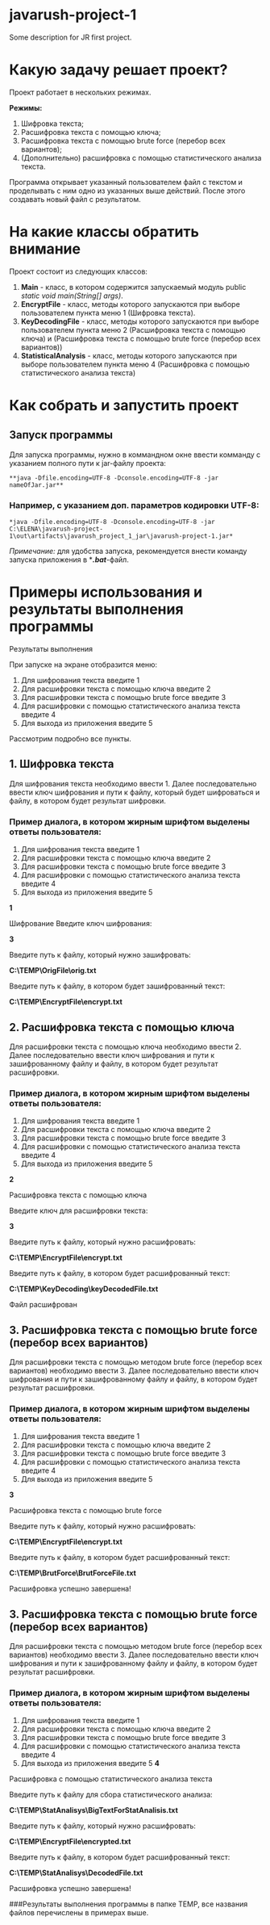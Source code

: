 # javarush-project-1
Some description for JR first project.


# Какую задачу решает проект?

Проект работает в нескольких режимах.

**Режимы:**

1. Шифровка текста;
2. Расшифровка текста с помощью ключа;
3. Расшифровка текста с помощью brute force (перебор всех вариантов);
4. (Дополнительно) расшифровка с помощью статистического анализа текста.

Программа открывает указанный пользователем файл с текстом и проделывать с ним одно из указанных выше действий. После этого создавать новый файл с результатом.


# На какие классы обратить внимание

Проект состоит из следующих классов: 

1. **Main** - класс, в котором содержится запускаемый модуль public *static void main(String[] args)*. 
2. **EncryptFile** - класс, методы которого запускаются при выборе пользователем пункта меню 1 (Шифровка текста).
3. **KeyDecodingFile** - класс, методы которого запускаются при выборе пользователем пункта меню 2 (Расшифровка текста с помощью ключа) 	и  (Расшифровка текста с помощью brute force (перебор всех вариантов))
4. **StatisticalAnalysis** - класс, методы которого запускаются при выборе пользователем пункта меню 4 (Расшифровка с помощью
  	статистического анализа текста)

# Как собрать и запустить проект

## Запуск программы

Для запуска программы, нужно в коммандном окне ввести комманду c указанием полного пути к jar-файлу проекта: 

    **java -Dfile.encoding=UTF-8 -Dconsole.encoding=UTF-8 -jar nameOfJar.jar** 

### Например, с указанием доп. параметров кодировки UTF-8: 

    *java -Dfile.encoding=UTF-8 -Dconsole.encoding=UTF-8 -jar C:\ELENA\javarush-project-1\out\artifacts\javarush_project_1_jar\javarush-project-1.jar*
	
*Примечание:* для удобства запуска, рекомендуется внести команду запуска приложения в ****.bat***-файл.

# Примеры использования и результаты выполнения программы

Результаты выполнения 

При запуске на экране отобразится меню:

1. Для шифрования текста введите 1
2. Для расшифровки текста с помощью ключа введите 2
3. Для расшифровки текста с помощью brute force введите 3
4. Для расшифровки с помощью статистического анализа текста введите 4
5. Для выхода из приложения введите 5

Рассмотрим подробно все пункты.

## 1. Шифровка текста 

Для шифрования текста необходимо ввести 1.
Далее последовательно ввести ключ шифрования и пути к файлу, который будет шифроваться и файлу, в котором будет результат шифровки. 

### Пример диалога, в котором жирным шрифтом выделены ответы пользователя: 

1. Для шифрования текста введите 1
2. Для расшифровки текста с помощью ключа введите 2
3. Для расшифровки текста с помощью brute force введите 3
4. Для расшифровки с помощью статистического анализа текста введите 4
5. Для выхода из приложения введите 5

**1**

Шифрование
Введите ключ шифрования:

**3**

Введите путь к файлу, который нужно зашифровать:

**C:\TEMP\OrigFile\orig.txt**

Введите путь к файлу, в котором будет зашифрованный текст:

**C:\TEMP\EncryptFile\encrypt.txt**




## 2. Расшифровка текста с помощью ключа

Для расшифровки текста с помощью ключа необходимо ввести 2.
Далее последовательно ввести ключ шифрования и пути к зашифрованному файлу и файлу, в котором будет результат расшифровки. 

### Пример диалога, в котором жирным шрифтом выделены ответы пользователя: 

1. Для шифрования текста введите 1
2. Для расшифровки текста с помощью ключа введите 2
3. Для расшифровки текста с помощью brute force введите 3
4. Для расшифровки с помощью статистического анализа текста введите 4
5. Для выхода из приложения введите 5

**2**

Расшифровка текста с помощью ключа

Введите ключ для расшифровки текста:

**3**

Введите путь к файлу, который нужно расшифровать:

**C:\TEMP\EncryptFile\encrypt.txt**

Введите путь к файлу, в котором будет расшифрованный текст:

**C:\TEMP\KeyDecoding\keyDecodedFile.txt**

Файл расшифрован



## 3. Расшифровка текста с помощью brute force (перебор всех вариантов)

Для расшифровки текста с помощью  методом brute force (перебор всех вариантов) необходимо ввести 3.
Далее последовательно ввести ключ шифрования и пути к зашифрованному файлу и файлу, в котором будет результат расшифровки. 

### Пример диалога, в котором жирным шрифтом выделены ответы пользователя: 

1. Для шифрования текста введите 1
2. Для расшифровки текста с помощью ключа введите 2
3. Для расшифровки текста с помощью brute force введите 3
4. Для расшифровки с помощью статистического анализа текста введите 4
5. Для выхода из приложения введите 5

**3**

Расшифровка текста с помощью brute force

Введите путь к файлу, который нужно расшифровать:

**C:\TEMP\EncryptFile\encrypt.txt**

Введите путь к файлу, в котором будет расшифрованный текст:

**C:\TEMP\BrutForce\BrutForceFile.txt**

Расшифровка успешно завершена!



## 3. Расшифровка текста с помощью brute force (перебор всех вариантов)

Для расшифровки текста с помощью  методом brute force (перебор всех вариантов) необходимо ввести 3.
Далее последовательно ввести ключ шифрования и пути к зашифрованному файлу и файлу, в котором будет результат расшифровки. 

### Пример диалога, в котором жирным шрифтом выделены ответы пользователя: 

1. Для шифрования текста введите 1
2. Для расшифровки текста с помощью ключа введите 2
3. Для расшифровки текста с помощью brute force введите 3
4. Для расшифровки с помощью статистического анализа текста введите 4
5. Для выхода из приложения введите 5
**4**

Расшифровка с помощью статистического анализа текста

Введите путь к файлу для сбора статистического анализа:

**C:\TEMP\StatAnalisys\BigTextForStatAnalisis.txt**

Введите путь к файлу, который нужно расшифровать:

**C:\TEMP\EncryptFile\encrypted.txt**

Введите путь к файлу, в котором будет расшифрованный текст:

**C:\TEMP\StatAnalisys\DecodedFile.txt**

Расшифровка успешно завершена!


###Результаты выполнения программы в папке TEMP, все названия файлов перечислены в примерах выше.





